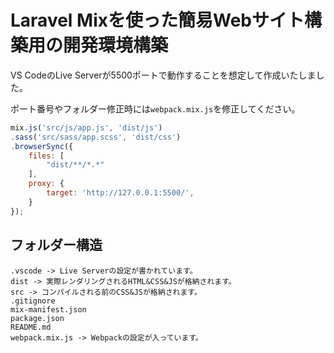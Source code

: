 # Laravel Mixを使った簡易Webサイト構築用の開発環境構築

VS CodeのLive Serverが5500ポートで動作することを想定して作成いたしました。

ポート番号やフォルダー修正時には`webpack.mix.js`を修正してください。

```js
mix.js('src/js/app.js', 'dist/js')
.sass('src/sass/app.scss', 'dist/css')
.browserSync({
    files: [
        "dist/**/*.*"
    ],
    proxy: {
        target: 'http://127.0.0.1:5500/',
    }
});
```

## フォルダー構造

```
.vscode -> Live Serverの設定が書かれています。
dist -> 実際レンダリングされるHTML&CSS&JSが格納されます。
src -> コンパイルされる前のCSS&JSが格納されます。
.gitignore
mix-manifest.json
package.json
README.md
webpack.mix.js -> Webpackの設定が入っています。
```